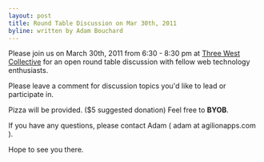 ```yaml
---
layout: post
title: Round Table Discussion on Mar 30th, 2011
byline: written by Adam Bouchard
---
```


Please join us on March 30th, 2011 from 6:30 - 8:30 pm at
[Three West Collective](http://www.threewestcollective.com/#about) for an open round table discussion with fellow web technology enthusiasts. 

Please leave a comment for discussion topics you'd like to lead or participate in.

Pizza will be provided. ($5 suggested donation) Feel free to __BYOB__.

If you have any questions, please contact Adam ( adam at agilionapps.com ).

Hope to see you there.
